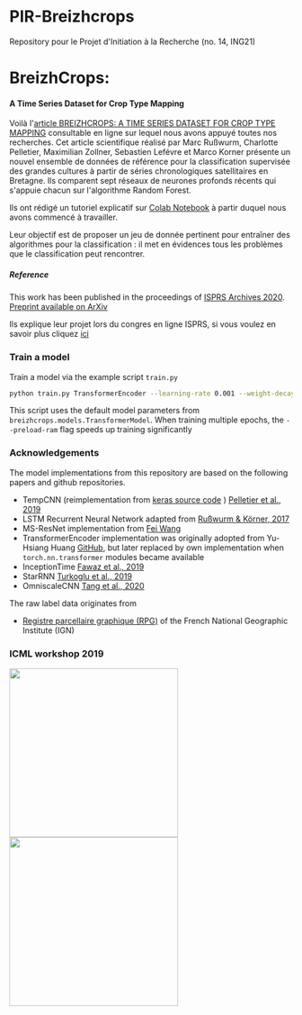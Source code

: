 # PIR-Breizhcrops
Repository pour le Projet d'Initiation à la Recherche (no. 14, ING21)

# BreizhCrops:
#### A Time Series Dataset for Crop Type Mapping


Voilà l'[article BREIZHCROPS: A TIME SERIES DATASET FOR CROP TYPE MAPPING](https://github.com/ar8n/PIR-Breizhcrops/blob/main/data/BREIZHCROPS%20-%20A%20TIME%20SERIES%20DATASET%20FOR%20CROP%20TYPE%20MAPPING.pdf) consultable en ligne sur lequel nous avons appuyé toutes nos recherches. Cet article scientifique réalisé par Marc Rußwurm, Charlotte Pelletier, Maximilian Zollner, Sebastien Lefévre et Marco Korner présente un nouvel ensemble de données de référence pour la classification supervisée des grandes cultures à partir de séries chronologiques satellitaires en Bretagne. Ils comparent sept réseaux de neurones profonds récents qui s'appuie chacun sur l'algorithme Random Forest. 

Ils ont rédigé un tutoriel explicatif sur [Colab Notebook](https://colab.research.google.com/drive/1i0M_X5-ytFhF0NO-FjhKiqnraclSEIb0?usp=sharing) à partir duquel nous avons commencé à travailler.

Leur objectif est de proposer un jeu de donnée pertinent pour entraîner des algorithmes pour la classification : il met en évidences tous les problèmes que le classification peut rencontrer.

##### Reference

This work has been published in the proceedings of [ISPRS Archives 2020](https://www.int-arch-photogramm-remote-sens-spatial-inf-sci.net/XLIII-B2-2020/1545/2020/isprs-archives-XLIII-B2-2020-1545-2020.pdf). [Preprint available on ArXiv](https://arxiv.org/abs/1905.11893)

Ils explique leur projet lors du congres en ligne ISPRS, si vous voulez en savoir plus cliquez [ici](http://isprs.stream-up.tv/media-221-breizhcrops-a-time-series-dataset-for-crop-type-mapping)


### Train a model

Train a model via the example script `train.py`
```bash
python train.py TransformerEncoder --learning-rate 0.001 --weight-decay 5e-08 --preload-ram
```

This script uses the default model parameters from `breizhcrops.models.TransformerModel`.
When training multiple epochs, the `--preload-ram` flag speeds up training significantly


### Acknowledgements

The model implementations from this repository are based on the following papers and github repositories.

* TempCNN (reimplementation from [keras source code](https://github.com/charlotte-pel/igarss2019-dl4sits) ) [Pelletier et al., 2019](https://www.mdpi.com/2072-4292/11/5/523)
* LSTM Recurrent Neural Network adapted from [Rußwurm & Körner, 2017](http://openaccess.thecvf.com/content_cvpr_2017_workshops/w18/html/Russwurm_Temporal_Vegetation_Modelling_CVPR_2017_paper.html)
* MS-ResNet implementation from [Fei Wang](https://github.com/geekfeiw/Multi-Scale-1D-ResNet)
* TransformerEncoder implementation was originally adopted from Yu-Hsiang Huang [GitHub](https://github.com/jadore801120/attention-is-all-you-need-pytorch), but later replaced by own implementation when `torch.nn.transformer` modules became available
* InceptionTime [Fawaz et al., 2019](https://arxiv.org/abs/1909.04939)
* StarRNN [Turkoglu et al., 2019](https://arxiv.org/abs/1911.11033)
* OmniscaleCNN [Tang et al., 2020](https://arxiv.org/abs/2002.10061)

The raw label data originates from  
* [Registre parcellaire graphique (RPG)](https://www.data.gouv.fr/fr/datasets/registre-parcellaire-graphique-rpg-contours-des-parcelles-et-ilots-culturaux-et-leur-groupe-de-cultures-majoritaire/) of the French National Geographic Institute (IGN)



### ICML workshop 2019

<a href=https://arxiv.org/abs/1905.11893><img height=300px src=doc/paper.png /></a>
<a href="doc/poster.pdf"><img height=300px src=doc/poster.png /></a>


